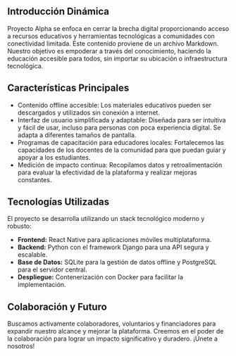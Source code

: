 ## Introducción Dinámica
Proyecto Alpha se enfoca en cerrar la brecha digital proporcionando acceso a recursos educativos y herramientas tecnológicas a comunidades con conectividad limitada. Este contenido proviene de un archivo Markdown. Nuestro objetivo es empoderar a través del conocimiento, haciendo la educación accesible para todos, sin importar su ubicación o infraestructura tecnológica.

## Características Principales
- Contenido offline accesible: Los materiales educativos pueden ser descargados y utilizados sin conexión a internet.
- Interfaz de usuario simplificada y adaptable: Diseñada para ser intuitiva y fácil de usar, incluso para personas con poca experiencia digital. Se adapta a diferentes tamaños de pantalla.
- Programas de capacitación para educadores locales: Fortalecemos las capacidades de los docentes de la comunidad para que puedan guiar y apoyar a los estudiantes.
- Medición de impacto continua: Recopilamos datos y retroalimentación para evaluar la efectividad de la plataforma y realizar mejoras constantes.

## Tecnologías Utilizadas
El proyecto se desarrolla utilizando un stack tecnológico moderno y robusto:
- **Frontend:** React Native para aplicaciones móviles multiplataforma.
- **Backend:** Python con el framework Django para una API segura y escalable.
- **Base de Datos:** SQLite para la gestión de datos offline y PostgreSQL para el servidor central.
- **Despliegue:** Contenerización con Docker para facilitar la implementación.

## Colaboración y Futuro
Buscamos activamente colaboradores, voluntarios y financiadores para expandir nuestro alcance y mejorar la plataforma. Creemos en el poder de la colaboración para lograr un impacto significativo y duradero. ¡Únete a nosotros!